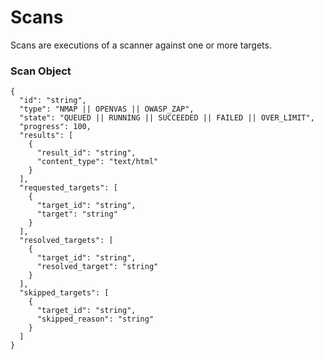 # Scans

Scans are executions of a scanner against one or more targets.

### Scan Object

```text
{
  "id": "string",
  "type": "NMAP || OPENVAS || OWASP_ZAP",
  "state": "QUEUED || RUNNING || SUCCEEDED || FAILED || OVER_LIMIT",
  "progress": 100,
  "results": [
    {
      "result_id": "string",
      "content_type": "text/html"
    }
  ],
  "requested_targets": [
    {
      "target_id": "string",
      "target": "string"
    }
  ],
  "resolved_targets": [
    {
      "target_id": "string",
      "resolved_target": "string"
    }
  ],
  "skipped_targets": [
    {
      "target_id": "string",
      "skipped_reason": "string"
    }
  ]
}
```

